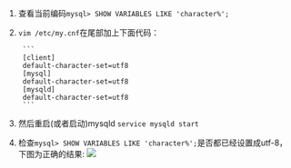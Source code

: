 1. 查看当前编码`mysql> SHOW VARIABLES LIKE 'character%';`

2. `vim /etc/my.cnf`在尾部加上下面代码：

		```
		[client]
		default-character-set=utf8
		[mysql]
		default-character-set=utf8
		[mysqld]
		default-character-set=utf8
		```
3. 然后重启(或者启动)mysqld `service mysqld start`

4. 检查`mysql> SHOW VARIABLES LIKE 'character%';`是否都已经设置成utf-8，下图为正确的结果:
![](/content/images/2015/10/EE38975A-BDDF-450C-868A-8FEF968A7969.png)